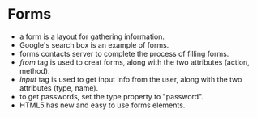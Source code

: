 # Forms

- a form is a layout for gathering information.
- Google's search box is an example of forms.
- forms contacts server to complete the process of filling forms.
- *from* tag is used to creat forms, along with the two attributes (action, method).
- *input* tag is used to get input info from the user, along with the two attributes (type, name).
- to get passwords, set the type property to "password".
- HTML5 has new and easy to use forms elements.